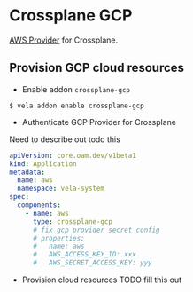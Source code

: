 # Crossplane GCP

[AWS Provider](https://github.com/crossplane-contrib/provider-gcp) for Crossplane.

## Provision GCP cloud resources

- Enable addon `crossplane-gcp`

```shell
$ vela addon enable crossplane-gcp
```

- Authenticate GCP Provider for Crossplane

Need to describe out todo this

```yaml
apiVersion: core.oam.dev/v1beta1
kind: Application
metadata:
  name: aws
  namespace: vela-system
spec:
  components:
    - name: aws
      type: crossplane-gcp
      # fix gcp provider secret config
      # properties:
      #   name: aws
      #   AWS_ACCESS_KEY_ID: xxx
      #   AWS_SECRET_ACCESS_KEY: yyy

```

- Provision cloud resources
TODO fill this out